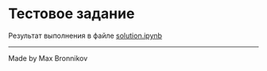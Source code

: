 # Тестовое задание

Результат выполнения в файле [solution.ipynb](solution.ipynb)


-----------------------


Made by Max Bronnikov
